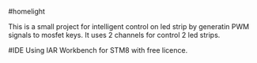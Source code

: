 #homelight

This is a small project for intelligent control on led strip by generatin PWM signals to mosfet keys.
It uses 2 channels for control 2 led strips.

#IDE
Using IAR Workbench for STM8 with free licence.
